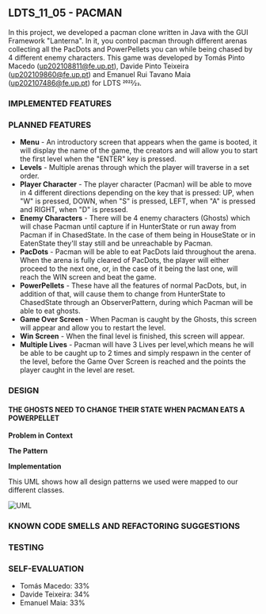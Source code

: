 ## LDTS_11_05 - PACMAN

In this project, we developed a pacman clone written in Java with the GUI Framework "Lanterna". In it, you control pacman through different arenas collecting all the PacDots and PowerPellets you can while being chased by 4 different enemy characters.
This game was developed by Tomás Pinto Macedo (up202108811@fe.up.pt), Davide Pinto Teixeira (up202109860@fe.up.pt) and Emanuel Rui Tavano Maia (up202107486@fe.up.pt) for LDTS 2022⁄23.

### IMPLEMENTED FEATURES

### PLANNED FEATURES

- **Menu** - An introductory screen that appears when the game is booted, it will display the name of the game, the creators and will allow you to start the first level when the "ENTER" key is pressed.
- **Levels** - Multiple arenas through which the player will traverse in a set order.
- **Player Character** - The player character (Pacman) will be able to move in 4 different directions depending on the key that is pressed: UP, when "W" is pressed, DOWN, when "S" is pressed, LEFT, when "A" is pressed and RIGHT, when "D" is pressed.
- **Enemy Characters** - There will be 4 enemy characters (Ghosts) which will chase Pacman until capture if in HunterState or run away from Pacman if in ChasedState. In the case of them being in HouseState or in EatenState they'll stay still and be unreachable by Pacman.
- **PacDots** - Pacman will be able to eat PacDots laid throughout the arena. When the arena is fully cleared of PacDots, the player will either proceed to the next one, or, in the case of it being the last one, will reach the WIN screen and beat the game.
- **PowerPellets** - These have all the features of normal PacDots, but, in addition of that, will cause them to change from HunterState to ChasedState through an ObserverPattern, during which Pacman will be able to eat ghosts.
- **Game Over Screen** - When Pacman is caught by the Ghosts, this screen will appear and allow you to restart the level.
- **Win Screen** - When the final level is finished, this screen will appear.
- **Multiple Lives** - Pacman will have 3 Lives per level,which means he will be able to be caught up to 2 times and simply respawn in the center of the level, before the Game Over Screen is reached and the points the player caught in the level are reset.

### DESIGN

#### THE GHOSTS NEED TO CHANGE THEIR STATE WHEN PACMAN EATS A POWERPELLET

**Problem in Context**

**The Pattern**

**Implementation**

This UML shows how all design patterns we used were mapped to our different classes.

![UML](https://user-images.githubusercontent.com/86480539/204031722-0c82dc8e-b347-4cf3-9c65-24a97259226d.png)

### KNOWN CODE SMELLS AND REFACTORING SUGGESTIONS

### TESTING

### SELF-EVALUATION

- Tomás Macedo: 33%
- Davide Teixeira: 34%
- Emanuel Maia: 33%

